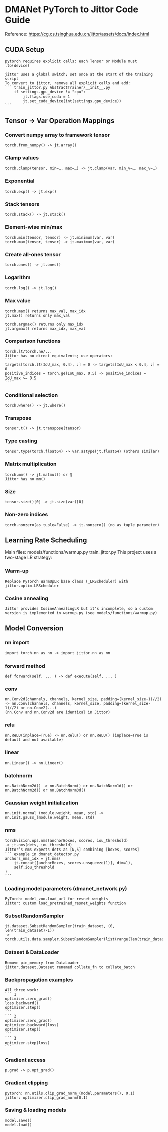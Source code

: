 # DMANet PyTorch to Jittor Code Guide
Reference: https://cg.cs.tsinghua.edu.cn/jittor/assets/docs/index.html

## CUDA Setup
    pytorch requires explicit calls: each Tensor or Module must .to(device)

    jittor uses a global switch; set once at the start of the training script
    To convert to jittor, remove all explicit calls and add:
    ``` train_jittor.py AbstractTrainer/__init__.py
        if settings.gpu_device != "cpu":
            jt.flags.use_cuda = 1
            jt.set_cuda_device(int(settings.gpu_device))
    ```

## Tensor → Var Operation Mappings
### Convert numpy array to framework tensor
    torch.from_numpy() -> jt.array()
### Clamp values
    torch.clamp(tensor, min=…, max=…) -> jt.clamp(var, min_v=…, max_v=…)
### Exponential
    torch.exp() -> jt.exp()
### Stack tensors
    torch.stack() -> jt.stack()
### Element-wise min/max
    torch.min(tensor, tensor) -> jt.minimum(var, var)
    torch.max(tensor, tensor) -> jt.maximum(var, var)
### Create all-ones tensor
    torch.ones() -> jt.ones()
### Logarithm
    torch.log() -> jt.log()
### Max value
    torch.max() returns max_val, max_idx
    jt.max() returns only max_val

    torch.argmax() returns only max_idx
    jt.argmax() returns max_idx, max_val
### Comparison functions
    torch.lt/torch.ne/...
    Jittor has no direct equivalents; use operators:
    ```
    targets[torch.lt(IoU_max, 0.4), :] = 0 -> targets[IoU_max < 0.4, :] = 0
    positive_indices = torch.ge(IoU_max, 0.5) -> positive_indices = IoU_max >= 0.5
    ```
### Conditional selection
    torch.where() -> jt.where()
### Transpose
    tensor.t() -> jt.transpose(tensor)
### Type casting
    tensor.type(torch.float64) -> var.astype(jt.float64) (others similar)
### Matrix multiplication
    torch.mm() -> jt.matmul() or @
    Jittor has no mm()
### Size
    tensor.size()[0] -> jt.size(var)[0]
### Non-zero indices
    torch.nonzero(as_tuple=False) -> jt.nonzero() (no as_tuple parameter)

## Learning Rate Scheduling
Main files:
    models/functions/warmup.py
    train_jittor.py
This project uses a two-stage LR strategy:
### Warm-up
    Replace PyTorch WarmUpLR base class (_LRScheduler) with jittor.optim.LRScheduler
### Cosine annealing
    Jittor provides CosineAnnealingLR but it's incomplete, so a custom version is implemented in warmup.py (see models/functions/warmup.py)

## Model Conversion
### nn import
    import torch.nn as nn -> import jittor.nn as nn
### forward method
    def forward(self, ... ) -> def execute(self, ... )
### conv
    nn.Conv2d(channels, channels, kernel_size, padding=(kernel_size-1)//2)
    -> nn.Conv(channels, channels, kernel_size, padding=(kernel_size-1)//2) or nn.Conv2(...)
    (nn.Conv and nn.Conv2d are identical in Jittor)
### relu
    nn.ReLU(inplace=True) -> nn.Relu() or nn.ReLU() (inplace=True is default and not available)
### linear
    nn.Linear() -> nn.Linear()
### batchnorm
    nn.BatchNorm2d() -> nn.BatchNorm() or nn.BatchNorm1d() or nn.BatchNorm2d() or nn.BatchNorm3d()
### Gaussian weight initialization
    nn.init.normal_(module.weight, mean, std) -> nn.init.gauss_(module.weight, mean, std)
### nms
    torchvision.ops.nms(anchorBoxes, scores, iou_threshold)
    -> jt.nms(dets, iou_threshold)
    Jittor’s nms expects dets as [N,5] combining [boxes, scores]
    ``` example in dmanet_detector.py
    anchors_nms_idx = jt.nms(
        jt.concat([anchorBoxes, scores.unsqueeze(1)], dim=1),
        self.iou_threshold
    )
    ```
### Loading model parameters (dmanet_network.py)
    PyTorch: model_zoo.load_url for resnet weights
    Jittor: custom load_pretrained_resnet_weights function
### SubsetRandomSampler
    jt.dataset.SubsetRandomSampler(train_dataset, (0, len(train_dataset)-1))
    -> torch.utils.data.sampler.SubsetRandomSampler(list(range(len(train_dataset))))
### Dataset & DataLoader
    Remove pin_memory from DataLoader
    jittor.dataset.Dataset renamed collate_fn to collate_batch
### Backpropagation examples
    All three work:
    ``` 1
    optimizer.zero_grad()
    loss.backward()
    optimizer.step()
    ```
    ``` 2
    optimizer.zero_grad()
    optimizer.backward(loss)
    optimizer.step()
    ```
    ``` 3
    optimizer.step(loss)
    ```
### Gradient access
    p.grad -> p.opt_grad()
### Gradient clipping
    pytorch: nn.utils.clip_grad_norm_(model.parameters(), 0.1)
    jittor: optimizer.clip_grad_norm(0.1)
### Saving & loading models
    model.save()
    model.load()
